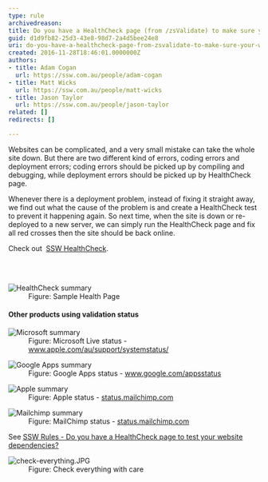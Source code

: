 ```yaml
---
type: rule
archivedreason: 
title: Do you have a HealthCheck page (from /zsValidate) to make sure your website is healthy?
guid: d1d9fb82-25d3-43e8-98d7-2a4d5bee24e8
uri: do-you-have-a-healthcheck-page-from-zsvalidate-to-make-sure-your-website-is-healthy
created: 2016-11-28T18:46:01.0000000Z
authors:
- title: Adam Cogan
  url: https://ssw.com.au/people/adam-cogan
- title: Matt Wicks
  url: https://ssw.com.au/people/matt-wicks
- title: Jason Taylor
  url: https://ssw.com.au/people/jason-taylor
related: []
redirects: []

---
```



<p>Websites can be complicated, and a very small mistake can take the whole site down. But there are two different kind of errors, coding errors and deployment errors; coding errors should be picked up by compiling and debugging, while deployment errors should be picked up by HealthCheck page.<br></p><p>Whenever there is a deployment problem, instead of fixing it straight away, we find out what the cause of the problem is and create a HealthCheck test to prevent it happening again. So next time, when the site is down or re-deployed to a new server, we can simply run the HealthCheck page and fix all red crosses then the site should be back online.</p><p>Check out &#160;<a href="http&#58;//sswhealthcheck.com/" target="_blank">SSW HealthCheck</a>.<br></p>
<br><excerpt class='endintro'></excerpt><br>
<dl class="image"><dt>​<img src="/PublishingImages/ValidateSetup.jpg" alt="HealthCheck summary" data-pin-nopin="true" /><br></dt><dd>Figure&#58; Sample Health Page</dd></dl><h4>​Other products using validation status</h4><dl class="image"><dt> 
      <img src="/PublishingImages/status-microsoft.jpg" alt="Microsoft summary" /> 
   </dt><dd>Figure&#58; Microsoft Live status - 
      <a href="http&#58;//status.mailchimp.com/" target="_blank">www.apple.com/au/support/systemstatus/</a></dd></dl><dl class="image"><dt> 
      <img src="/PublishingImages/status-google.jpg" alt="Google Apps summary" /> 
   </dt><dd>Figure&#58; Google Apps status - 
      <a href="http&#58;//www.google.com/appsstatus" target="_blank">www.google.com/appsstatus</a></dd></dl><dl class="image"><dt> 
      <img src="/PublishingImages/status-apple.jpg" alt="Apple summary" /> 
   </dt><dd>Figure&#58; Apple status - 
      <a href="https&#58;//www.apple.com/au/support/systemstatus/" target="_blank">status.mailchimp.com</a></dd></dl><dl class="image"><dt> 
      <img src="/PublishingImages/status-mailchimp.jpg" alt="Mailchimp summary" /> 
   </dt><dd>Figure&#58; MailChimp status - 
      <a href="http&#58;//status.mailchimp.com/" target="_blank">status.mailchimp.com</a></dd></dl><p> See 
   <a href="https&#58;//www.ssw.com.au/SSW/Standards/Rules/RulesToBetterUnitTests.aspx#HealthCheck" class="Internal">SSW Rules - Do you have a HealthCheck page to test your website dependencies? </a> </p><dl class="image"><dt> 
      <img src="/PublishingImages/check-everything.JPG" alt="check-everything.JPG" /> 
   </dt><dd>Figure&#58; Check everything with care</dd></dl> 
<br>


